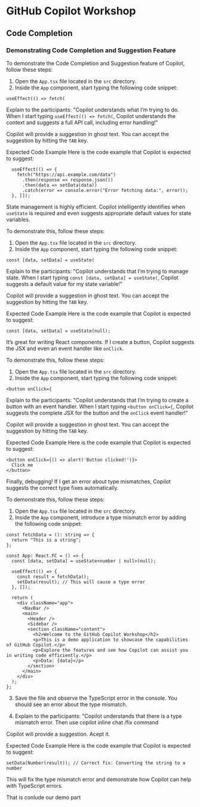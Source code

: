 # GitHub Copilot Workshop

## Code Completion

### Demonstrating Code Completion and Suggestion Feature

To demonstrate the Code Completion and Suggestion feature of Copilot, follow these steps:

1. Open the `App.tsx` file located in the `src` directory.
2. Inside the `App` component, start typing the following code snippet:

```tsx
useEffect(() => fetch(
```
Explain to the participants: "Copilot understands what I’m trying to do. When I start typing `useEffect(() => fetch(`, Copilot understands the context and suggests a full API call, including error handling!"

Copilot will provide a suggestion in ghost text. You can accept the suggestion by hitting the `TAB` key.

Expected Code Example
Here is the code example that Copilot is expected to suggest:
```tsx
  useEffect(() => {
    fetch("https://api.example.com/data")
      .then(response => response.json())
      .then(data => setData(data))
      .catch(error => console.error("Error fetching data:", error));
  }, []);
```
State management is highly efficient. Copilot intelligently identifies when `useState` is required and even suggests appropriate default values for state variables.

To demonstrate this, follow these steps:

1. Open the `App.tsx` file located in the `src` directory.
2. Inside the `App` component, start typing the following code snippet:

```tsx
const [data, setData] = useState(
```
Explain to the participants: "Copilot understands that I’m trying to manage state. When I start typing `const [data, setData] = useState(`, Copilot suggests a default value for my state variable!"

Copilot will provide a suggestion in ghost text. You can accept the suggestion by hitting the `TAB` key.

Expected Code Example
Here is the code example that Copilot is expected to suggest:
```tsx
const [data, setData] = useState(null);
```
It’s great for writing React components. If I create a button, Copilot suggests the JSX and even an event handler like `onClick`.

To demonstrate this, follow these steps:

1. Open the `App.tsx` file located in the `src` directory.
2. Inside the `App` component, start typing the following code snippet:

```tsx
<button onClick={
```
Explain to the participants: "Copilot understands that I’m trying to create a button with an event handler. When I start typing `<button onClick={`, Copilot suggests the complete JSX for the button and the `onClick` event handler!"

Copilot will provide a suggestion in ghost text. You can accept the suggestion by hitting the `TAB` key.

Expected Code Example
Here is the code example that Copilot is expected to suggest:
```tsx
<button onClick={() => alert('Button clicked!')}>
  Click me
</button>
```
Finally, debugging! If I get an error about type mismatches, Copilot suggests the correct type fixes automatically.

To demonstrate this, follow these steps:

1. Open the `App.tsx` file located in the `src` directory.
2. Inside the `App` component, introduce a type mismatch error by adding the following code snippet:

```tsx
const fetchData = (): string => {
  return "This is a string";
};

const App: React.FC = () => {
  const [data, setData] = useState<number | null>(null);

  useEffect(() => {
    const result = fetchData();
    setData(result); // This will cause a type error
  }, []);

  return (
    <div className="app">
      <NavBar />
      <main>
        <Header />
        <Sidebar />
        <section className="content">
          <h2>Welcome to the GitHub Copilot Workshop</h2>
          <p>This is a demo application to showcase the capabilities of GitHub Copilot.</p>
          <p>Explore the features and see how Copilot can assist you in writing code efficiently.</p>
          <p>Data: {data}</p>
        </section>
      </main>
    </div>
  );
};
```

3. Save the file and observe the TypeScript error in the console. You should see an error about the type mismatch.

4. Explain to the participants: "Copilot understands that there is a type mismatch error.
Then use copilot inline chat /fix command 

Copilot will provide a suggestion. Acept it.

Expected Code Example
Here is the code example that Copilot is expected to suggest:

```tsx
setData(Number(result)); // Correct fix: Converting the string to a number
```

This will fix the type mismatch error and demonstrate how Copilot can help with TypeScript errors.

That is conlude our demo part